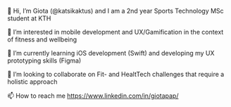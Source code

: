👋	Hi, I’m Giota (@katsikaktus) and I am a 2nd year Sports Technology MSc student at KTH

👀  I’m interested in mobile development and UX/Gamification in the context of fitness and wellbeing

🌱  I’m currently learning iOS development (Swift) and developing my UX prototyping skills (Figma)

💞️ I’m looking to collaborate on Fit- and HealtTech challenges that require a holistic approach

📫  How to reach me https://www.linkedin.com/in/giotapap/

<!---
katsikaktus/katsikaktus is a ✨ special ✨ repository because its `README.md` (this file) appears on your GitHub profile.
You can click the Preview link to take a look at your changes.
--->
